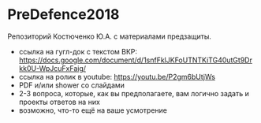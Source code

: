 # PreDefence2018
Репозиторий Костюченко Ю.А. с материалами предзащиты.

* ссылка на гугл-док c текстом ВКР: https://docs.google.com/document/d/1snfFklJKFoUTNTKiTG40utGt9Drkk0U-WpJcuFxFaig/
* ccылка на ролик в youtube: https://youtu.be/P2gm6bUtjWs
* PDF и/или shower со слайдами
* 2-3 вопроса, которые, как вы предполагаете, вам логично задать и проекты ответов на них
* возможно, что-то ещё на ваше усмотрение  
